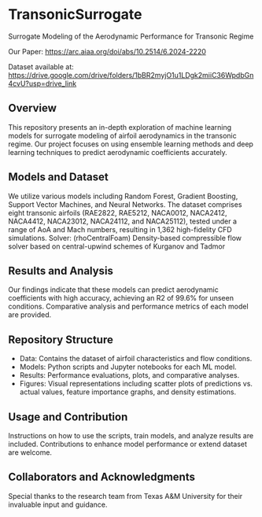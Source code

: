 # TransonicSurrogate
Surrogate Modeling of the Aerodynamic Performance for Transonic Regime

Our Paper: https://arc.aiaa.org/doi/abs/10.2514/6.2024-2220

Dataset available at: https://drive.google.com/drive/folders/1bBR2myjO1u1LDgk2miiC36WpdbGn4cvU?usp=drive_link

## Overview
This repository presents an in-depth exploration of machine learning models for surrogate modeling of airfoil aerodynamics in the transonic regime. Our project focuses on using ensemble learning methods and deep learning techniques to predict aerodynamic coefficients accurately.

## Models and Dataset
We utilize various models including Random Forest, Gradient Boosting, Support Vector Machines, and Neural Networks. The dataset comprises eight transonic airfoils (RAE2822,
RAE5212, NACA0012, NACA2412, NACA4412, NACA23012, NACA24112, and NACA25112), tested under a range of AoA and Mach numbers, resulting in 1,362 high-fidelity CFD simulations.
Solver: (rhoCentralFoam) Density-based compressible flow solver based on central-upwind schemes of Kurganov and Tadmor

## Results and Analysis
Our findings indicate that these models can predict aerodynamic coefficients with high accuracy, achieving an R2 of 99.6% for unseen conditions. Comparative analysis and performance metrics of each model are provided.

## Repository Structure
+ Data: Contains the dataset of airfoil characteristics and flow conditions.
+ Models: Python scripts and Jupyter notebooks for each ML model.
+ Results: Performance evaluations, plots, and comparative analyses.
+ Figures: Visual representations including scatter plots of predictions vs. actual values, feature importance graphs, and density estimations.

## Usage and Contribution
Instructions on how to use the scripts, train models, and analyze results are included. Contributions to enhance model performance or extend dataset are welcome.

## Collaborators and Acknowledgments
Special thanks to the research team from Texas A&M University for their invaluable input and guidance.

